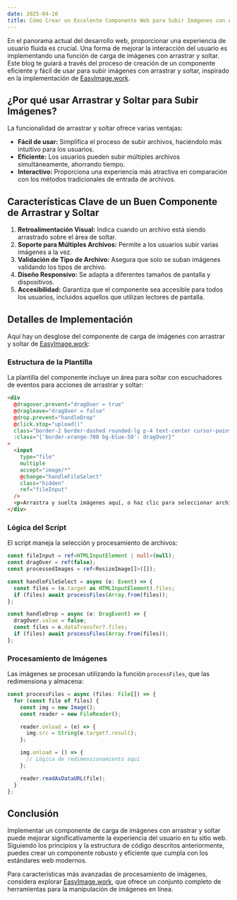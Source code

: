 ```yaml
---
date: 2025-04-10
title: Cómo Crear un Excelente Componente Web para Subir Imágenes con Arrastrar y Soltar
---
```


En el panorama actual del desarrollo web, proporcionar una experiencia de usuario fluida es crucial. Una forma de mejorar la interacción del usuario es implementando una función de carga de imágenes con arrastrar y soltar. Este blog te guiará a través del proceso de creación de un componente eficiente y fácil de usar para subir imágenes con arrastrar y soltar, inspirado en la implementación de [EasyImage.work](https://easyimage.work).

## ¿Por qué usar Arrastrar y Soltar para Subir Imágenes?

La funcionalidad de arrastrar y soltar ofrece varias ventajas:

- **Fácil de usar:** Simplifica el proceso de subir archivos, haciéndolo más intuitivo para los usuarios.
- **Eficiente:** Los usuarios pueden subir múltiples archivos simultáneamente, ahorrando tiempo.
- **Interactivo:** Proporciona una experiencia más atractiva en comparación con los métodos tradicionales de entrada de archivos.

## Características Clave de un Buen Componente de Arrastrar y Soltar

1. **Retroalimentación Visual:** Indica cuando un archivo está siendo arrastrado sobre el área de soltar.
2. **Soporte para Múltiples Archivos:** Permite a los usuarios subir varias imágenes a la vez.
3. **Validación de Tipo de Archivo:** Asegura que solo se suban imágenes validando los tipos de archivo.
4. **Diseño Responsivo:** Se adapta a diferentes tamaños de pantalla y dispositivos.
5. **Accesibilidad:** Garantiza que el componente sea accesible para todos los usuarios, incluidos aquellos que utilizan lectores de pantalla.

## Detalles de Implementación

Aquí hay un desglose del componente de carga de imágenes con arrastrar y soltar de [EasyImage.work](https://easyimage.work):

### Estructura de la Plantilla

La plantilla del componente incluye un área para soltar con escuchadores de eventos para acciones de arrastrar y soltar:

```html
<div
  @dragover.prevent="dragOver = true"
  @dragleave="dragOver = false"
  @drop.prevent="handleDrop"
  @click.stop="upload()"
  class="border-2 border-dashed rounded-lg p-4 text-center cursor-pointer"
  :class="{'border-orange-700 bg-blue-50': dragOver}"
>
  <input
    type="file"
    multiple
    accept="image/*"
    @change="handleFileSelect"
    class="hidden"
    ref="fileInput"
  />
  <p>Arrastra y suelta imágenes aquí, o haz clic para seleccionar archivos.</p>
</div>
```

### Lógica del Script

El script maneja la selección y procesamiento de archivos:

```typescript
const fileInput = ref<HTMLInputElement | null>(null);
const dragOver = ref(false);
const processedImages = ref<ResizeImage[]>([]);

const handleFileSelect = async (e: Event) => {
  const files = (e.target as HTMLInputElement).files;
  if (files) await processFiles(Array.from(files));
};

const handleDrop = async (e: DragEvent) => {
  dragOver.value = false;
  const files = e.dataTransfer?.files;
  if (files) await processFiles(Array.from(files));
};
```

### Procesamiento de Imágenes

Las imágenes se procesan utilizando la función `processFiles`, que las redimensiona y almacena:

```typescript
const processFiles = async (files: File[]) => {
  for (const file of files) {
    const img = new Image();
    const reader = new FileReader();

    reader.onload = (e) => {
      img.src = String(e.target?.result);
    };

    img.onload = () => {
      // Lógica de redimensionamiento aquí
    };

    reader.readAsDataURL(file);
  }
};
```

## Conclusión

Implementar un componente de carga de imágenes con arrastrar y soltar puede mejorar significativamente la experiencia del usuario en tu sitio web. Siguiendo los principios y la estructura de código descritos anteriormente, puedes crear un componente robusto y eficiente que cumpla con los estándares web modernos.

Para características más avanzadas de procesamiento de imágenes, considera explorar [EasyImage.work](https://easyimage.work), que ofrece un conjunto completo de herramientas para la manipulación de imágenes en línea.
